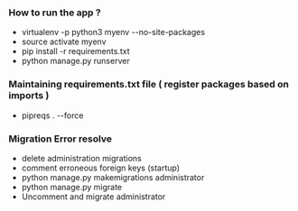 ### How to run the app ?
 - virtualenv -p python3 myenv --no-site-packages
 - source activate myenv
 - pip install -r requirements.txt
  - python manage.py runserver
 
### Maintaining requirements.txt file ( register packages based on imports )
 - pipreqs . --force

### Migration Error resolve
 - delete administration migrations
 - comment erroneous foreign keys (startup)
 - python manage.py makemigrations administrator
 - python manage.py migrate
 - Uncomment and migrate administrator
